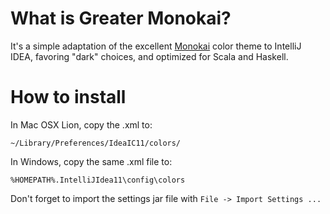 # What is Greater Monokai?

It's a simple adaptation of the excellent [Monokai](http://studiostyl.es/schemes/monokai) color theme to IntelliJ IDEA, favoring "dark" choices, and optimized for Scala and Haskell.

# How to install

In Mac OSX Lion, copy the .xml to:

    ~/Library/Preferences/IdeaIC11/colors/

In Windows, copy the same .xml file to:

    %HOMEPATH%.IntelliJIdea11\config\colors

Don't forget to import the settings jar file with `File -> Import Settings ...`

